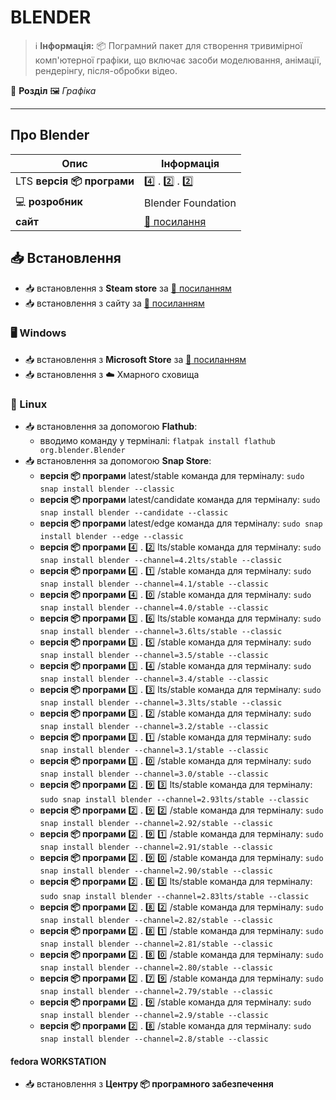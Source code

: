 # BLENDER


> :information_source: **Інформація:** :package: Пограмний пакет для створення тривимірної комп'ютерної графіки, що включає засоби моделювання, анімації, рендерінгу, після-обробки відео.

:open_file_folder: **Розділ** :framed_picture: *Графіка*

---

## Про Blender

| Опис | Інформація |
| ---- | ---------- |
| LTS **версія :package: програми** | :four: . :two: . :two: |
| :computer: **розробник** | Blender Foundation |
| **сайт** | [:link: посилання](https://www.blender.org) |

## :inbox_tray: Встановлення

- :inbox_tray: встановлення з **Steam store** за [:link: посиланням](https://store.steampowered.com/app/365670/Blender/)
- :inbox_tray: встановлення з сайту за [:link: посиланням](https://www.blender.org/download/)

### :desktop_computer: Windows

- :inbox_tray: встановлення з **Microsoft Store** за [:link: посиланням](https://apps.microsoft.com/store/detail/blender/9PP3C07GTVRH)
- :inbox_tray: встановлення з :cloud: Хмарного сховища

### :penguin: Linux

- :inbox_tray: встановлення за допомогою **Flathub**:
  - вводимо команду у терміналі: `flatpak install flathub org.blender.Blender`
- :inbox_tray: встановлення за допомогою **Snap Store**:
  - **версія :package: програми** latest/stable команда для терміналу: `sudo snap install blender --classic`
  - **версія :package: програми** latest/candidate команда для терміналу: `sudo snap install blender --candidate --classic`
  - **версія :package: програми** latest/edge команда для терміналу: `sudo snap install blender --edge --classic`
  - **версія :package: програми** :four: . :two: lts/stable команда для терміналу: `sudo snap install blender --channel=4.2lts/stable --classic`
  - **версія :package: програми** :four: . :one: /stable команда для терміналу: `sudo snap install blender --channel=4.1/stable --classic`
  - **версія :package: програми** :four: . :zero: /stable команда для терміналу: `sudo snap install blender --channel=4.0/stable --classic`
  - **версія :package: програми** :three: . :six: lts/stable команда для терміналу: `sudo snap install blender --channel=3.6lts/stable --classic`
  - **версія :package: програми** :three: . :five: /stable команда для терміналу: `sudo snap install blender --channel=3.5/stable --classic`
  - **версія :package: програми** :three: . :four: /stable команда для терміналу: `sudo snap install blender --channel=3.4/stable --classic`
  - **версія :package: програми** :three: . :three: lts/stable команда для терміналу: `sudo snap install blender --channel=3.3lts/stable --classic`
  - **версія :package: програми** :three: . :two: /stable команда для терміналу: `sudo snap install blender --channel=3.2/stable --classic`
  - **версія :package: програми** :three: . :one: /stable команда для терміналу: `sudo snap install blender --channel=3.1/stable --classic`
  - **версія :package: програми** :three: . :zero: /stable команда для терміналу: `sudo snap install blender --channel=3.0/stable --classic`
  - **версія :package: програми** :two: . :nine: :three: lts/stable команда для терміналу: `sudo snap install blender --channel=2.93lts/stable --classic`
  - **версія :package: програми** :two: . :nine: :two: /stable команда для терміналу: `sudo snap install blender --channel=2.92/stable --classic`
  - **версія :package: програми** :two: . :nine: :one: /stable команда для терміналу: `sudo snap install blender --channel=2.91/stable --classic`
  - **версія :package: програми** :two: . :nine: :zero: /stable команда для терміналу: `sudo snap install blender --channel=2.90/stable --classic`
  - **версія :package: програми** :two: . :eight: :three: lts/stable команда для терміналу: `sudo snap install blender --channel=2.83lts/stable --classic`
  - **версія :package: програми** :two: . :eight: :two: /stable команда для терміналу: `sudo snap install blender --channel=2.82/stable --classic`
  - **версія :package: програми** :two: . :eight: :one: /stable команда для терміналу: `sudo snap install blender --channel=2.81/stable --classic`
  - **версія :package: програми** :two: . :eight: :zero: /stable команда для терміналу: `sudo snap install blender --channel=2.80/stable --classic`
  - **версія :package: програми** :two: . :seven: :nine: /stable команда для терміналу: `sudo snap install blender --channel=2.79/stable --classic`
  - **версія :package: програми** :two: . :nine: /stable команда для терміналу: `sudo snap install blender --channel=2.9/stable --classic`
  - **версія :package: програми** :two: . :eight: /stable команда для терміналу: `sudo snap install blender --channel=2.8/stable --classic`

#### fedora WORKSTATION

- :inbox_tray: встановлення з **Центру :package: програмного забезпечення**
